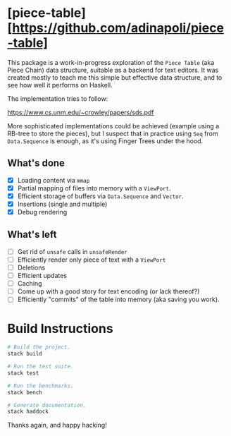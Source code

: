 # [piece-table][https://github.com/adinapoli/piece-table]

This package is a work-in-progress exploration of the `Piece Table`
(aka Piece Chain) data structure, suitable as a backend for text
editors. It was created mostly to teach me this simple but effective
data structure, and to see how well it performs on Haskell.

The implementation tries to follow:

https://www.cs.unm.edu/~crowley/papers/sds.pdf

More sophisticated implementations could be achieved (example using
a RB-tree to store the pieces), but I suspect that in practice using
`Seq` from `Data.Sequence` is enough, as it's using Finger Trees under
the hood.

## What's done

- [x] Loading content via `mmap`
- [x] Partial mapping of files into memory with a `ViewPort`.
- [x] Efficient storage of buffers via `Data.Sequence` and `Vector`.
- [x] Insertions (single and multiple)
- [x] Debug rendering

## What's left

- [ ] Get rid of `unsafe` calls in `unsafeRender`
- [ ] Efficiently render only piece of text with a `ViewPort`
- [ ] Deletions
- [ ] Efficient updates
- [ ] Caching
- [ ] Come up with a good story for text encoding (or lack thereof?)
- [ ] Efficiently "commits" of the table into memory (aka saving you work).

# Build Instructions

``` sh
# Build the project.
stack build

# Run the test suite.
stack test

# Run the benchmarks.
stack bench

# Generate documentation.
stack haddock
```

Thanks again, and happy hacking!

[piece-table]: https://github.com/adinapoli/piece-table
